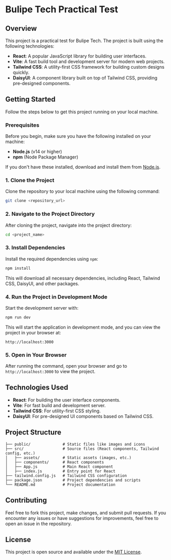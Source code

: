 
# Bulipe Tech Practical Test

## Overview

This project is a practical test for Bulipe Tech. The project is built using the following technologies:

- **React**: A popular JavaScript library for building user interfaces.
- **Vite**: A fast build tool and development server for modern web projects.
- **Tailwind CSS**: A utility-first CSS framework for building custom designs quickly.
- **DaisyUI**: A component library built on top of Tailwind CSS, providing pre-designed components.

## Getting Started

Follow the steps below to get this project running on your local machine.

### Prerequisites

Before you begin, make sure you have the following installed on your machine:

- **Node.js** (v14 or higher)
- **npm** (Node Package Manager)

If you don't have these installed, download and install them from [Node.js](https://nodejs.org/).

### 1. Clone the Project

Clone the repository to your local machine using the following command:

```bash
git clone <repository_url>
```

### 2. Navigate to the Project Directory

After cloning the project, navigate into the project directory:

```bash
cd <project_name>
```

### 3. Install Dependencies

Install the required dependencies using `npm`:

```bash
npm install
```

This will download all necessary dependencies, including React, Tailwind CSS, DaisyUI, and other packages.

### 4. Run the Project in Development Mode

Start the development server with:

```bash
npm run dev
```

This will start the application in development mode, and you can view the project in your browser at:

```
http://localhost:3000
```

### 5. Open in Your Browser

After running the command, open your browser and go to `http://localhost:3000` to view the project.

## Technologies Used

- **React**: For building the user interface components.
- **Vite**: For fast build and development server.
- **Tailwind CSS**: For utility-first CSS styling.
- **DaisyUI**: For pre-designed UI components based on Tailwind CSS.

## Project Structure

```
├── public/              # Static files like images and icons
├── src/                 # Source files (React components, Tailwind config, etc.)
│   ├── assets/          # Static assets (images, etc.)
│   ├── components/      # React components
│   ├── App.js           # Main React component
│   ├── index.js         # Entry point for React
├── tailwind.config.js   # Tailwind CSS configuration
├── package.json         # Project dependencies and scripts
└── README.md            # Project documentation
```

## Contributing

Feel free to fork this project, make changes, and submit pull requests. If you encounter any issues or have suggestions for improvements, feel free to open an issue in the repository.

## License

This project is open source and available under the [MIT License](LICENSE).
